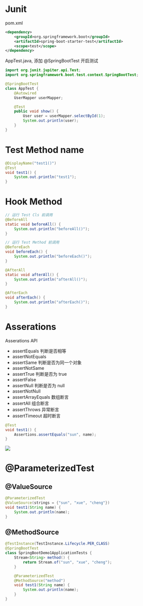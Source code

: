 # Junit

pom.xml

```xml
<dependency>
    <groupId>org.springframework.boot</groupId>
    <artifactId>spring-boot-starter-test</artifactId>
    <scope>test</scope>
</dependency>
```

AppTest.java, 添加 @SpringBootTest 开启测试

```java
import org.junit.jupiter.api.Test;
import org.springframework.boot.test.context.SpringBootTest;

@SpringBootTest
class AppTest {
    @Autowired
    UserMapper userMapper;

    @Test
    public void show() {
        User user = userMapper.selectById(1);
        System.out.println(user);
    }
}
```

# Test Method name

```java
@DisplayName("test1()")
@Test
void test1() {
    System.out.println("test1");
}
```

# Hook Method

```java
// 运行 Test Cls 前调用
@BeforeAll
static void beforeAll() {
    System.out.println("beforeAll()");
}

// 运行 Test Method 前调用
@BeforeEach
void beforeEach() {
    System.out.println("beforeEach()");
}

@AfterAll
static void afterAll() {
    System.out.println("afterAll()");
}

@AfterEach
void afterEach() {
    System.out.println("afterEach()");
}
```

# Asserations

Asserations API

- assertEquals 判断是否相等
- assertNotEquals
- assertSame 判断是否为同一个对象
- assertNotSame
- assertTrue 判断是否为 true
- assertFalse
- assertNull 判断是否为 null
- assertNotNull
- assertArrayEquals 数组断言
- assertAll 组合断言
- assertThrows 异常断言
- assertTimeout 超时断言

```java
@Test
void test1() {
    Assertions.assertEquals("sun", name);
}
```

![](https://note-sun.oss-cn-shanghai.aliyuncs.com/image/202312241810462.png)

# @ParameterizedTest

## @ValueSource

```java
@ParameterizedTest
@ValueSource(strings = {"sun", "xue", "cheng"})
void test1(String name) {
    System.out.println(name);
}
```

## @MethodSource

```java
@TestInstance(TestInstance.Lifecycle.PER_CLASS)
@SpringBootTest
class SpringBootDemo1ApplicationTests {
    Stream<String> method() {
        return Stream.of("sun", "xue", "cheng");
    }

    @ParameterizedTest
    @MethodSource("method")
    void test1(String name) {
        System.out.println(name);
    }
}
```

